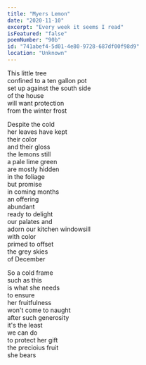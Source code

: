 ```yaml
---
title: "Myers Lemon"
date: "2020-11-10"
excerpt: "Every week it seems I read"
isFeatured: "false"
poemNumber: "90b"
id: "741abef4-5d01-4e80-9728-687df00f98d9"
location: "Unknown"
---
```


This little tree  
confined to a ten gallon pot  
set up against the south side  
of the house  
will want protection  
from the winter frost

Despite the cold  
her leaves have kept  
their color  
and their gloss  
the lemons still  
a pale lime green  
are mostly hidden  
in the foliage  
but promise  
in coming months  
an offering  
abundant  
ready to delight  
our palates and  
adorn our kitchen windowsill  
with color  
primed to offset  
the grey skies  
of December

So a cold frame  
such as this  
is what she needs  
to ensure  
her fruitfulness  
won't come to naught  
after such generosity  
it's the least  
we can do  
to protect her gift  
the precioius fruit  
she bears
